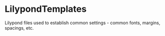 # LilypondTemplates
Lilypond files used to establish common settings - common fonts, margins, spacings, etc.
